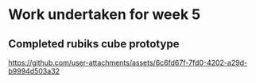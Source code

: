 # Work undertaken for week 5

## Completed rubiks cube prototype
https://github.com/user-attachments/assets/6c6fd67f-7fd0-4202-a29d-b9994d503a32
